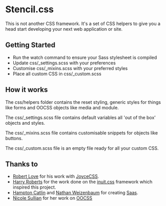#  Stencil.css

This is not another CSS framework. It's a set of CSS helpers to give you a head start developing your next web application or site.

## Getting Started

- Run the watch command to ensure your Sass stylesheet is compiled
- Update css/_settings.scss with your preferences
- Customise css/_mixins.scss with your preferred styles
- Place all custom CSS in css/_custom.scss

## How it works

The css/helpers folder contains the reset styling, generic styles for things like forms and OOCSS objects like media and module.

The css/_settings.scss file contains default variables all 'out of the box' objects and styles.

The css/_mixins.scss file contains customisable snippets for objects like buttons.

The css/_custom.scss file is an empty file ready for all your custom CSS.

## Thanks to

- [Robert Love](https://github.com/Robert-Love) for his work with [JoyceCSS](http://joycecss.com/).
- [Harry Roberts](http://hry.rbrts.me) for the work done on the [inuit.css](https://github.com/csswizardry/inuit.css) framework which inspired this project.
- [Hampton Catlin](http://www.hamptoncatlin.com/) and [Nathan Weizenbaum](http://nex-3.com/) for creating [Saas](http://sass-lang.com/).
- [Nicole Sullian](https://github.com/stubbornella) for her work on [OOCSS](https://github.com/stubbornella/oocss)
